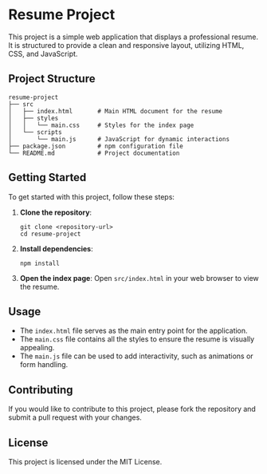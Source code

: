 # Resume Project

This project is a simple web application that displays a professional resume. It is structured to provide a clean and responsive layout, utilizing HTML, CSS, and JavaScript.

## Project Structure

```
resume-project
├── src
│   ├── index.html       # Main HTML document for the resume
│   ├── styles
│   │   └── main.css     # Styles for the index page
│   └── scripts
│       └── main.js      # JavaScript for dynamic interactions
├── package.json         # npm configuration file
└── README.md            # Project documentation
```

## Getting Started

To get started with this project, follow these steps:

1. **Clone the repository**:
   ```
   git clone <repository-url>
   cd resume-project
   ```

2. **Install dependencies**:
   ```
   npm install
   ```

3. **Open the index page**:
   Open `src/index.html` in your web browser to view the resume.

## Usage

- The `index.html` file serves as the main entry point for the application.
- The `main.css` file contains all the styles to ensure the resume is visually appealing.
- The `main.js` file can be used to add interactivity, such as animations or form handling.

## Contributing

If you would like to contribute to this project, please fork the repository and submit a pull request with your changes.

## License

This project is licensed under the MIT License.